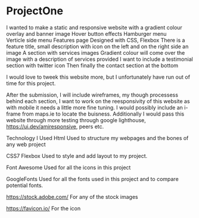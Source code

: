 # ProjectOne

I wanted to make a static and responsive website 
with a gradient colour overlay and banner image
Hover button effects 
Hamburger menu  
Verticle side menu
Features page
Designed with CSS, Flexbox 
There is a feature title, small description with icon on the left and on the right side an image
A section with services images
Gradient colour will come over the image with a description of services provided 
I want to include a testimonial section with twitter icon
Then finally the contact section at the bottom

I would love to tweek this website more, but I unfortunately have run out of time for this project.

After the submission, I will include wireframes, my though processess behind each section, I want to work on the reesponsivity of this website as with mobile it needs a little more fine tuning.
I would possibly include an i-frame from maps.ie to locate the buisness.
Additionally I would pass this website through more testing through google lighthouse, https://ui.dev/amiresponsive, peers etc.

Technology I Used
Html
Used to structure my webpages and the bones of any web project

CSS7 Flexbox
Used to style and add layout to my project.

Font Awesome
Used for all the icons in this project

GoogleFonts
Used for all the fonts used in this project and to compare potential fonts.

https://stock.adobe.com/
For any of the stock images

https://favicon.io/
For the icon
